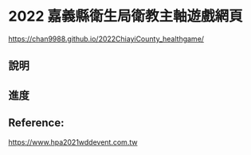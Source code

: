 # 2022 嘉義縣衛生局衛教主軸遊戲網頁

https://chan9988.github.io/2022ChiayiCounty_healthgame/

## 說明

## 進度

## Reference:
https://www.hpa2021wddevent.com.tw
